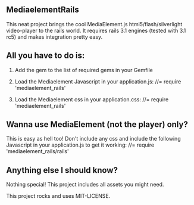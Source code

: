 ##  MediaelementRails ##
This neat project brings the cool MediaElement.js html5/flash/silverlight video-player to the rails world.
It requires rails 3.1 engines (tested with 3.1 rc5) and makes integration pretty easy.

## All you have to do is: ##
1. Add the gem to the list of required gems in your Gemfile
2. Load the Mediaelement Javascript in your application.js:
    //= require 'mediaelement_rails'

3. Load the Mediaelement css in your application.css:
    //= require 'mediaelement_rails'


## Wanna use MediaElement (not the player) only? ##
This is easy as hell too! 
Don't include any css and include the following Javascript in your application.js to get it working:
    //= require 'mediaelement_rails/rails'


## Anything else I should know? ##
Nothing special! This project includes all assets you might need.

This project rocks and uses MIT-LICENSE.